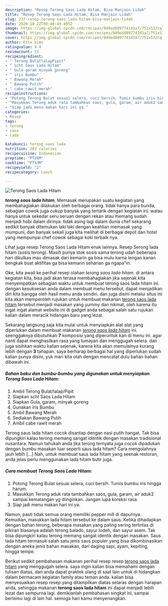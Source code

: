 ```yaml
---
description: "Resep Terong Saos Lada Hitam, Bisa Manjain Lidah"
title: "Resep Terong Saos Lada Hitam, Bisa Manjain Lidah"
slug: 237-resep-terong-saos-lada-hitam-bisa-manjain-lidah
date: 2020-10-22T00:48:49.495Z
image: https://img-global.cpcdn.com/recipes/949ed889774143a7/751x532cq70/terong-saos-lada-hitam-foto-resep-utama.jpg
thumbnail: https://img-global.cpcdn.com/recipes/949ed889774143a7/751x532cq70/terong-saos-lada-hitam-foto-resep-utama.jpg
cover: https://img-global.cpcdn.com/recipes/949ed889774143a7/751x532cq70/terong-saos-lada-hitam-foto-resep-utama.jpg
author: Etta Sims
ratingvalue: 4.4
reviewcount: 15
recipeingredient:
- " Terong BulatlalapPipit"
- " scht Saos Lada Hitam"
- " Gula garam minyak goreng"
- " iris Bumbu"
- " Bawang Merah"
- " Bawang Putih"
- " cabe rawit merah"
recipeinstructions:
- "Potong Terong Bulat sesuai selera, cuci bersih. Tumis bumbu iris hingga harum."
- "Masukkan Terong aduk rata tambahkan saos, gula, garam, air aduk2 sampai kematangan yg diinginkan. Jangan lupa koreksi rasa."
- "Siap jadi menu makan hari ini ya."
categories:
- Resep
tags:
- terong
- saos
- lada

katakunci: terong saos lada 
nutrition: 283 calories
recipecuisine: Indonesian
preptime: "PT26M"
cooktime: "PT53M"
recipeyield: "2"
recipecategory: Lunch

---
```



![Terong Saos Lada Hitam](https://img-global.cpcdn.com/recipes/949ed889774143a7/751x532cq70/terong-saos-lada-hitam-foto-resep-utama.jpg)

<b><i>terong saos lada hitam</i></b>, Memasak merupakan suatu kegiatan yang membahagiakan dilakukan oleh berbagai orang. tidak hanya para bunda, sebagian cowok juga cukup banyak yang tertarik dengan kegiatan ini. walau hanya untuk sekedar seru seruan dengan rekan atau memang sudah menjadi hobi dalam dirinya. tidak asing lagi dalam dunia chef sekarang sedikit banyak ditemukan laki laki dengan keahlian memasak yang mumpuni, dan banyak sekali juga kita melihat di berbagai depot dan hotel yang mempunyai chef cowok sebagai koki terbaik nya.

Lihat juga resep Terong Saos Lada Hitam enak lainnya. Resep Serong lada hitam (sosis terong). Masih punya stok sosis sama terong udah beberapa hari dikulkas mau dimasak dari kemarin ga bisa mulu karna lengan kanan bengkak buat aktifitas ga bisa kemarin seharian ga ngapa&#34;in.

Oke, kita awali ke perihal resep olahan <i>terong saos lada hitam</i>. di antara kegiatan kita, bisa jadi akan terasa membahagiakan jika sejenak kita menyempatkan sebagian waktu untuk membuat terong saos lada hitam ini. dengan kesuksesan anda dalam membuat menu tersebut, dapat menjadikan diri kita bangga oleh hasil menu anda sendiri. dan juga disini melalui situs ini kita akan memperoleh rujukan untuk membuat makanan <u>terong saos lada hitam</u> tersebut menjadi masakan yang yummy dan nikmat, oleh karena itu ingat ingat alamat website ini di gadget anda sebagai salah satu rujukan kalian dalam meracik hidangan baru yang lezat.


Sekarang langsung saja kita mulai untuk menyiapkan alat alat yang diperlukan dalam membuat makanan <u><i>terong saos lada hitam</i></u> ini. seenggaknya dibutuhkan <b>7</b> komposisi yang diperuntuk kan di menu ini. agar nanti dapat menghasilkan rasa yang lumayan dan menggugah selera. dan juga sisihkan waktu kalian sejenak, karena kita akan memulainya kurang lebih dengan <b>3</b> tahapan. saya berharap berbagai hal yang diperlukan sudah kalian punya disini, yuk mari kita olah dengan mencatat dulu bahan bahan dibawah ini.

<!--inarticleads1-->

##### Bahan baku dan bumbu-bumbu yang digunakan untuk menyiapkan Terong Saos Lada Hitam:

1. Ambil  Terong Bulat/lalap/Pipit
1. Siapkan  scht Saos Lada Hitam
1. Siapkan  Gula, garam, minyak goreng
1. Gunakan  iris Bumbu
1. Ambil  Bawang Merah
1. Sediakan  Bawang Putih
1. Ambil  cabe rawit merah


Terong saus lada hitam cocok disantap dengan nasi putih hangat. Tak bisa dipungkiri kalau terong memang sangat identik dengan masakan tradisional nusantara. Namun tahukah anda jika terong ternyata juga cocok dipadukan dengan bumbu masakan luar seperti saus lada hitam? Cara mengolahnya jauh lebih […] Nah, untuk membuat saus lada hitam yang seenak restoran, anda jelas perlu menggunakan lada hitam butir juga. 

<!--inarticleads2-->

##### Cara membuat Terong Saos Lada Hitam:

1. Potong Terong Bulat sesuai selera, cuci bersih. Tumis bumbu iris hingga harum.
1. Masukkan Terong aduk rata tambahkan saos, gula, garam, air aduk2 sampai kematangan yg diinginkan. Jangan lupa koreksi rasa.
1. Siap jadi menu makan hari ini ya.


Namun, pasti tidak semua orang memiliki pepper mill di dapurnya. Kemudian, masukkan lada hitam tersebut ke dalam saus. Ketika dihadapkan dengan bahan terong, beberapa masakan yang paling sering terlintas di pikiran biasanya adalah terong balado, sayur lodeh, dan sayur asem. Tak bisa dipungkiri kalau terong memang sangat identik dengan masakan. Saus lada hitam termasuk salah satu jenis saus populer yang bisa dikombinasikan dengan aneka jenis bahan masakan, dari daging sapi, ayam, kepiting, hingga tempe. 

Berikut sedikit pembahasan makanan perihal resep resep <u>terong saos lada hitam</u> yang menggugah selera. saya ingin kalian bisa memahami dengan tulisan diatas, dan anda dapat praktek ulang di saat lain untuk di hidangkan dalam bermacam kegiatan family atau teman anda. kalian bisa menyesuaikan resep resep yang ditampilkan diatas selaras dengan harapan anda, sehingga makanan <b>terong saos lada hitam</b> ini dapat menjadi lebih lezat dan sempurna lagi. demikianlah pembahasan singkat ini, sampai bertemu lagi di lain hal. semoga hari kamu menyenangkan.
